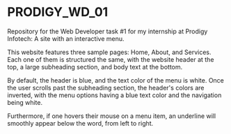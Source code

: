 # PRODIGY_WD_01
Repository for the Web Developer task #1 for my internship at Prodigy Infotech: A site with an interactive menu.

This website features three sample pages: Home, About, and Services. Each one of them is structured the same, with the website header at the top, a large subheading section, and body text at the bottom.

By default, the header is blue, and the text color of the menu is white. Once the user scrolls past the subheading section, the header's colors are inverted, with the menu options having a blue text color and the navigation being white.

Furthermore, if one hovers their mouse on a menu item, an underline will smoothly appear below the word, from left to right.
